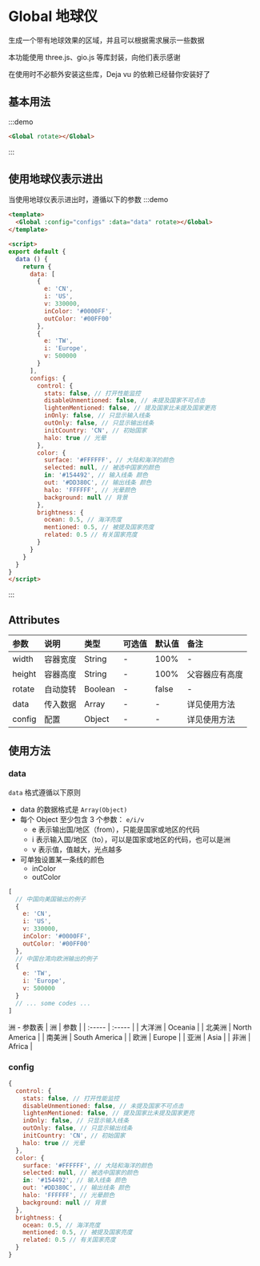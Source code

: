 # Global 地球仪

生成一个带有地球效果的区域，并且可以根据需求展示一些数据

本功能使用 three.js、gio.js 等库封装，向他们表示感谢

在使用时不必额外安装这些库，Deja vu 的依赖已经替你安装好了

## 基本用法
:::demo
```html
<Global rotate></Global>
```
:::

## 使用地球仪表示进出
当使用地球仪表示进出时，遵循以下的参数
:::demo
```html
<template>
  <Global :config="configs" :data="data" rotate></Global>
</template>

<script>
export default {
  data () {
    return {
      data: [
        {
          e: 'CN',
          i: 'US',
          v: 330000,
          inColor: '#0000FF',
          outColor: '#00FF00'
        },
        {
          e: 'TW',
          i: 'Europe',
          v: 500000
        }
      ],
      configs: {
        control: {
          stats: false, // 打开性能监控
          disableUnmentioned: false, // 未提及国家不可点击
          lightenMentioned: false, // 提及国家比未提及国家更亮
          inOnly: false, // 只显示输入线条
          outOnly: false, // 只显示输出线条
          initCountry: 'CN', // 初始国家
          halo: true // 光晕
        },
        color: {
          surface: '#FFFFFF', // 大陆和海洋的颜色
          selected: null, // 被选中国家的颜色
          in: '#154492', // 输入线条 颜色
          out: '#DD380C', // 输出线条 颜色
          halo: 'FFFFFF', // 光晕颜色
          background: null // 背景
        },
        brightness: {
          ocean: 0.5, // 海洋亮度
          mentioned: 0.5, // 被提及国家亮度
          related: 0.5 // 有关国家亮度
        }
      }
    }
  }
}
</script>
```
:::

## Attributes
| 参数 | 说明 | 类型 | 可选值 | 默认值 | 备注 |
| :----- | :----- | :----- | :----- | :----- | :----- |
| width | 容器宽度 | String | - | 100% | - |
| height | 容器高度 | String | - | 100% | 父容器应有高度 |
| rotate | 自动旋转 | Boolean | - | false | - |
| data | 传入数据 | Array | - | - | 详见使用方法 |
| config | 配置 | Object | - | - | 详见使用方法 |

## 使用方法
### data
`data` 格式遵循以下原则

- data 的数据格式是 `Array(Object)`
- 每个 Object 至少包含 3 个参数： `e/i/v`
  - e 表示输出国/地区（from），只能是国家或地区的代码
  - i 表示输入国/地区（to），可以是国家或地区的代码，也可以是洲
  - v 表示值，值越大，光点越多
- 可单独设置某一条线的颜色
  - inColor
  - outColor

```javascript
[
  // 中国向美国输出的例子
  {
    e: 'CN',
    i: 'US',
    v: 330000,
    inColor: '#0000FF',
    outColor: '#00FF00'
  },
  // 中国台湾向欧洲输出的例子
  {
    e: 'TW',
    i: 'Europe',
    v: 500000
  }
  // ... some codes ...
]
```
洲 - 参数表
| 洲 | 参数 |
| :----- | :----- |
| 大洋洲 | Oceania |
| 北美洲 | North America |
| 南美洲 | South America |
| 欧洲 | Europe |
| 亚洲 | Asia |
| 非洲 | Africa |

### config

```javascript
{
  control: {
    stats: false, // 打开性能监控
    disableUnmentioned: false, // 未提及国家不可点击
    lightenMentioned: false, // 提及国家比未提及国家更亮
    inOnly: false, // 只显示输入线条
    outOnly: false, // 只显示输出线条
    initCountry: 'CN', // 初始国家
    halo: true // 光晕
  },
  color: {
    surface: '#FFFFFF', // 大陆和海洋的颜色
    selected: null, // 被选中国家的颜色
    in: '#154492', // 输入线条 颜色
    out: '#DD380C', // 输出线条 颜色
    halo: 'FFFFFF', // 光晕颜色
    background: null // 背景
  },
  brightness: {
    ocean: 0.5, // 海洋亮度
    mentioned: 0.5, // 被提及国家亮度
    related: 0.5 // 有关国家亮度
  }
}
```
